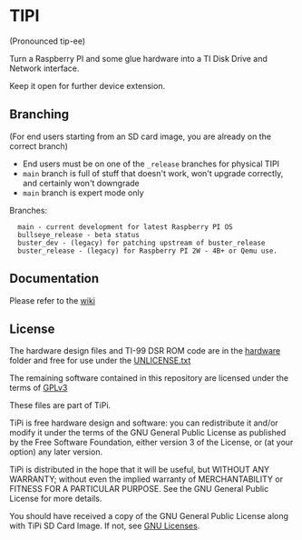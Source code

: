 # TIPI

(Pronounced tip-ee)

Turn a Raspberry PI and some glue hardware into a TI Disk Drive and Network interface. 

Keep it open for further device extension.

## Branching

(For end users starting from an SD card image, you are already on the correct branch)

- End users must be on one of the `_release` branches for physical TIPI
- `main` branch is full of stuff that doesn't work, won't upgrade correctly, and certainly won't downgrade
- `main` branch is expert mode only

Branches:

```
  main - current development for latest Raspberry PI OS
  bullseye_release - beta status 
  buster_dev - (legacy) for patching upstream of buster_release
  buster_release - (legacy) for Raspberry PI 2W - 4B+ or Qemu use.
```

## Documentation

Please refer to the [wiki](https://github.com/jedimatt42/tipi/wiki)

## License 

The hardware design files and TI-99 DSR ROM code are in the [hardware](hardware) folder and free for use under the [UNLICENSE.txt](hardware/UNLICENSE.txt) 

The remaining software contained in this repository are licensed under the terms of [GPLv3](https://www.gnu.org/licenses/quick-guide-gplv3.en.html)

These files are part of TiPi.

TiPi is free hardware design and software: you can redistribute it and/or modify it under the terms of the GNU General Public License as published by the Free Software Foundation, either version 3 of the License, or (at your option) any later version.

TiPi is distributed in the hope that it will be useful, but WITHOUT ANY WARRANTY; without even the implied warranty of MERCHANTABILITY or FITNESS FOR A PARTICULAR PURPOSE.  See the GNU General Public License for more details.

You should have received a copy of the GNU General Public License along with TiPi SD Card Image.  If not, see [GNU Licenses](http://www.gnu.org/licenses/).

